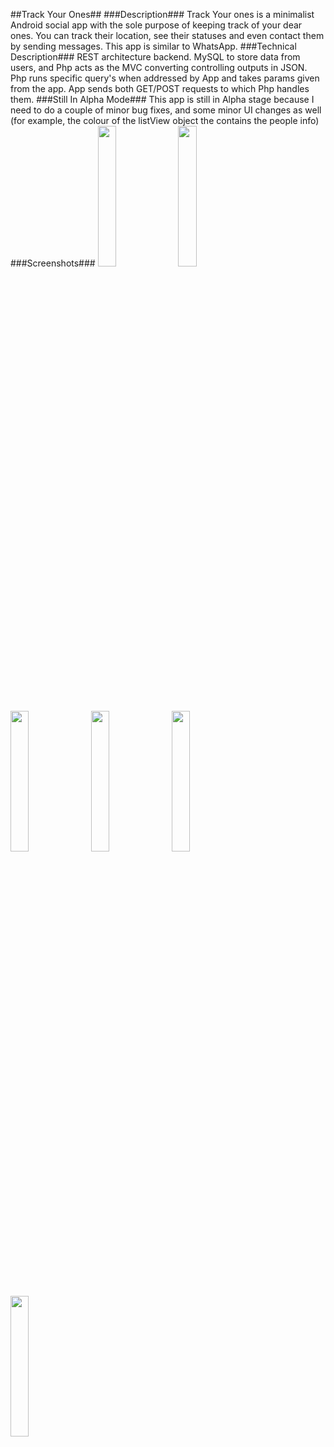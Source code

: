 ##Track Your Ones##
###Description###
Track Your ones is a minimalist Android social app with the sole purpose of keeping track of your dear ones. You can track their location, see their statuses and even contact them by sending messages. This app is similar to WhatsApp. 
###Technical Description###
REST architecture backend. MySQL to store data from users, and Php acts as the MVC converting controlling outputs in JSON. Php runs specific query's when addressed by App and takes params given from the app. App sends both GET/POST requests to which Php handles them. 
###Still In Alpha Mode###
This app is still in Alpha stage because I need to do a couple of minor bug fixes, and some minor UI changes as well (for example, the colour of the listView object the contains the people info)
###Screenshots###
<img width="24%" src="https://ece.uwaterloo.ca/~zu2syed/trackyourones_screenshot1.png" />&nbsp;
<img width="24%" src="https://ece.uwaterloo.ca/~zu2syed/trackyourones_screenshot2.png" />&nbsp;
<img width="24%" src="https://ece.uwaterloo.ca/~zu2syed/trackyourones_screenshot3.png" />&nbsp;
<img width="24%" src="https://ece.uwaterloo.ca/~zu2syed/trackyourones_screenshot4.png" />&nbsp;
<img width="24%" src="https://ece.uwaterloo.ca/~zu2syed/trackyourones_screenshot5.png" />&nbsp;
<img width="24%" src="https://ece.uwaterloo.ca/~zu2syed/trackyourones_screenshot6.png" />&nbsp;
